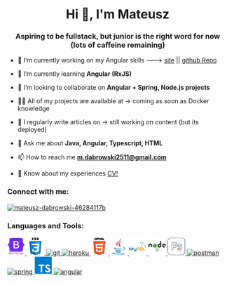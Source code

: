 <h1 align="center">Hi 👋, I'm Mateusz</h1>
<h3 align="center">Aspiring to be fullstack, but junior is the right word for now (lots of caffeine remaining)</h3>

- 🔭 I’m currently working on my Angular skills ---> [site](https://md-recipe-project.netlify.app) || [github Repo](https://github.com/mdabrowski25/recipe-book-project)

- 🌱 I’m currently learning **Angular (RxJS)**

- 👯 I’m looking to collaborate on **Angular + Spring, Node.js projects**

- 👨‍💻 All of my projects are available at -> coming as soon as Docker knowledge

- 📝 I regularly write articles on -> still working on content (but its deployed)

- 💬 Ask me about **Java, Angular, Typescript, HTML**

- 📫 How to reach me **m.dabrowski2511@gmail.com**

- 📄 Know about my experiences [CV!](https://drive.google.com/file/d/1XkOBLKfuMjkG5e3RFvVQ7gGvXuHHcEBy/view?usp=sharing)

<h3 align="left">Connect with me:</h3>
<p align="left">
<a href="https://linkedin.com/in/mateusz-dabrowski-46284117b" target="blank"><img align="center" src="https://uxwing.com/wp-content/themes/uxwing/download/10-brands-and-social-media/linkedin-color.svg" alt="mateusz-dabrowski-46284117b" height="30" width="40" /></a>
</p>

<h3 align="left">Languages and Tools:</h3>
<p align="left"> <a href="https://getbootstrap.com" target="_blank"> <img src="https://raw.githubusercontent.com/devicons/devicon/master/icons/bootstrap/bootstrap-plain-wordmark.svg" alt="bootstrap" width="40" height="40"/> </a> <a href="https://www.w3schools.com/css/" target="_blank"> <img src="https://raw.githubusercontent.com/devicons/devicon/master/icons/css3/css3-original-wordmark.svg" alt="css3" width="40" height="40"/> </a> <a href="https://git-scm.com/" target="_blank"> <img src="https://www.vectorlogo.zone/logos/git-scm/git-scm-icon.svg" alt="git" width="40" height="40"/> </a> <a href="https://heroku.com" target="_blank"> <img src="https://www.vectorlogo.zone/logos/heroku/heroku-icon.svg" alt="heroku" width="40" height="40"/> </a> <a href="https://www.w3.org/html/" target="_blank"> <img src="https://raw.githubusercontent.com/devicons/devicon/master/icons/html5/html5-original-wordmark.svg" alt="html5" width="40" height="40"/> </a> <a href="https://www.java.com" target="_blank"> <img src="https://raw.githubusercontent.com/devicons/devicon/master/icons/java/java-original.svg" alt="java" width="40" height="40"/> </a> <a href="https://www.mysql.com/" target="_blank"> <img src="https://raw.githubusercontent.com/devicons/devicon/master/icons/mysql/mysql-original-wordmark.svg" alt="mysql" width="40" height="40"/> </a> <a href="https://nodejs.org" target="_blank"> <img src="https://raw.githubusercontent.com/devicons/devicon/master/icons/nodejs/nodejs-original-wordmark.svg" alt="nodejs" width="40" height="40"/> </a> <a href="https://www.photoshop.com/en" target="_blank"> <img src="https://raw.githubusercontent.com/devicons/devicon/master/icons/photoshop/photoshop-line.svg" alt="photoshop" width="40" height="40"/> </a> <a href="https://postman.com" target="_blank"> <img src="https://www.vectorlogo.zone/logos/getpostman/getpostman-icon.svg" alt="postman" width="40" height="40"/> </a> <a href="https://spring.io/" target="_blank"> <img src="https://www.vectorlogo.zone/logos/springio/springio-icon.svg" alt="spring" width="40" height="40"/> </a> <a href="https://www.typescriptlang.org/" target="_blank"> <img src="https://raw.githubusercontent.com/devicons/devicon/master/icons/typescript/typescript-original.svg" alt="typescript" width="40" height="40"/> </a>
<a href="https://angular.io/" target="_blank"> <img src="https://angular.io/assets/images/logos/angular/angular.svg" alt="angular" width="40" height="40"/> </a> </p>
